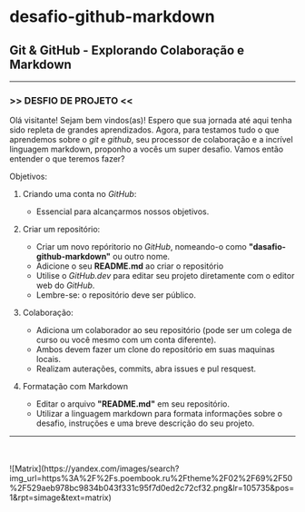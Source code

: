 # desafio-github-markdown
## Git & GitHub - Explorando Colaboração e Markdown
---------------------------------------------------
### >> __DESFIO DE PROJETO__ <<

Olá visitante! Sejam bem vindos(as)! Espero que sua jornada até aqui tenha sido repleta de grandes aprendizados. Agora, para testamos tudo o que aprendemos sobre o _git_ e _github_, seu processor de colaboração e a incrível linguagem markdown, proponho a vocês um super desafio. Vamos então entender o que teremos fazer?

Objetivos:

1. Criando uma conta no _GitHub_:
    - Essencial para alcançarmos nossos objetivos.

2. Criar um repositório:
    - Criar um novo repóritorio no _GitHub_, nomeando-o como __"dasafio-github-markdown"__ ou outro nome.
    - Adicione o seu __README.md__ ao criar o repositório
    - Utilise o _GitHub.dev_ para editar seu projeto diretamente com o editor web do _GitHub_.
    - Lembre-se: o repositório deve ser público.

3. Colaboração:
    - Adiciona um colaborador ao seu repositório (pode ser um colega de curso ou você mesmo com um conta diferente).
    - Ambos devem fazer um clone do repositório em suas maquinas locais.
    - Realizam auterações, commits, abra issues e pul resquest.

4. Formatação com Markdown
    - Editar o arquivo __"README.md"__ em seu repositório.
    - Utilizar a linguagem markdown para formata informações sobre o desafio, instruções e uma breve descrição do seu projeto.
-------------------------------------------------------------------------------------------------
<br>
<br>
![Matrix](https://yandex.com/images/search?img_url=https%3A%2F%2Fs.poembook.ru%2Ftheme%2F02%2F69%2F50%2F529aeb978bc9834b043f331c95f7d0ed2c72cf32.png&lr=105735&pos=1&rpt=simage&text=matrix)